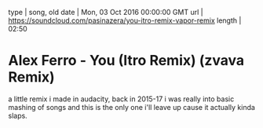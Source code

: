 type | song, old
date | Mon, 03 Oct 2016 00:00:00 GMT
url | https://soundcloud.com/pasinazera/you-itro-remix-vapor-remix
length | 02:50

# Alex Ferro - You (Itro Remix) (zvava Remix)

a little remix i made in audacity, back in 2015-17 i was really into basic mashing of songs and this is the only one i'll leave up cause it actually kinda slaps.
